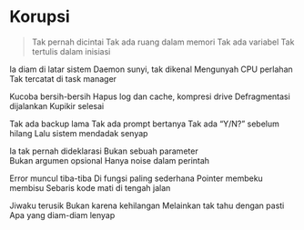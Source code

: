 # Korupsi

> Tak pernah dicintai
> Tak ada ruang dalam memori
> Tak ada variabel
> Tak tertulis dalam inisiasi

Ia diam di latar sistem
Daemon sunyi, tak dikenal
Mengunyah CPU perlahan
Tak tercatat di task manager

Kucoba bersih-bersih
Hapus log dan cache, kompresi drive
Defragmentasi dijalankan
Kupikir selesai

Tak ada backup lama
Tak ada prompt bertanya
Tak ada “Y/N?” sebelum hilang
Lalu sistem mendadak senyap

Ia tak pernah dideklarasi
Bukan sebuah parameter  
Bukan argumen opsional
Hanya noise dalam perintah

Error muncul tiba-tiba
Di fungsi paling sederhana
Pointer membeku membisu
Sebaris kode mati di tengah jalan

Jiwaku terusik
Bukan karena kehilangan
Melainkan tak tahu dengan pasti  
Apa yang diam-diam lenyap
